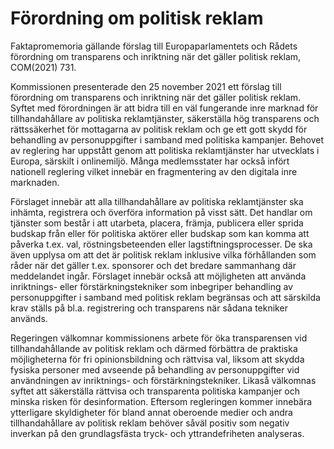 # Förordning om politisk reklam

Faktapromemoria gällande förslag till Europaparlamentets och Rådets förordning om transparens och inriktning när det gäller politisk reklam, COM(2021) 731.

Kommissionen presenterade den 25 november 2021 ett förslag till förordning om transparens och inriktning när det gäller politisk reklam. Syftet med förordningen är att bidra till en väl fungerande inre marknad för tillhandahållare av politiska reklamtjänster, säkerställa hög transparens och rättssäkerhet för mottagarna av politisk reklam och ge ett gott skydd för behandling av personuppgifter i samband med politiska kampanjer. Behovet av reglering har uppstått genom att politiska reklamtjänster har utvecklats i Europa, särskilt i onlinemiljö. Många medlemsstater har också infört nationell reglering vilket innebär en fragmentering av den digitala inre marknaden.

Förslaget innebär att alla tillhandahållare av politiska reklamtjänster ska inhämta, registrera och överföra information på visst sätt. Det handlar om tjänster som består i att utarbeta, placera, främja, publicera eller sprida budskap från eller för politiska aktörer eller budskap som kan komma att påverka t.ex. val, röstningsbeteenden eller lagstiftningsprocesser. De ska även upplysa om att det är politisk reklam inklusive vilka förhållanden som råder när det gäller t.ex. sponsorer och det bredare sammanhang där meddelandet ingår. Förslaget innebär också att möjligheten att använda inriktnings- eller förstärkningstekniker som inbegriper behandling av personuppgifter i samband med politisk reklam begränsas och att särskilda krav ställs på bl.a. registrering och transparens när sådana tekniker används.

Regeringen välkomnar kommissionens arbete för öka transparensen vid tillhandahållande av politisk reklam och därmed förbättra de praktiska möjligheterna för fri opinionsbildning och rättvisa val, liksom att skydda fysiska personer med avseende på behandling av personuppgifter vid användningen av inriktnings- och förstärkningstekniker. Likaså välkomnas syftet att säkerställa rättvisa och transparenta politiska kampanjer och minska risken för desinformation. Eftersom regleringen kommer innebära ytterligare skyldigheter för bland annat oberoende medier och andra tillhandahållare av politisk reklam behöver såväl positiv som negativ inverkan på den grundlagsfästa tryck- och yttrandefriheten analyseras.
